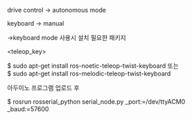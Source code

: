 drive control -> autonomous mode

keyboard -> manual

->keyboard mode 사용시 설치 필요한 패키지

<teleop_key>

$ sudo apt-get install ros-noetic-teleop-twist-keyboard   또는   
$ sudo apt-get install ros-melodic-teleop-twist-keyboard



<play>
아두이노 프로그램 업로드 후


$ rosrun rosserial_python serial_node.py _port:=/dev/ttyACM0 _baud:=57600

